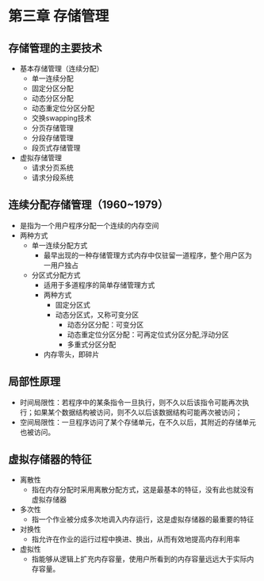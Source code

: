 # 第三章 存储管理

## 存储管理的主要技术
- 基本存储管理（连续分配）
    - 单一连续分配
    - 固定分区分配
    - 动态分区分配
    - 动态重定位分区分配
    - 交换swapping技术
    - 分页存储管理
    - 分段存储管理
    - 段页式存储管理
- 虚拟存储管理
    - 请求分页系统
    - 请求分段系统

## 连续分配存储管理（1960~1979）
- 是指为一个用户程序分配一个连续的内存空间
- 两种方式
	- 单一连续分配方式
    	- 最早出现的一种存储管理方式内存中仅驻留一道程序，整个用户区为一用户独占
	- 分区式分配方式
		- 适用于多道程序的简单存储管理方式
		- 两种方式
    		- 固定分区式
    		- 动态分区式，又称可变分区
        		- 动态分区分配：可变分区
        		- 动态重定位分区分配：可再定位式分区分配,浮动分区
        		- 多重式分区分配
		- 内存零头，即碎片

## 局部性原理
- 时间局限性：若程序中的某条指令一旦执行，则不久以后该指令可能再次执行；如果某个数据结构被访问，则不久以后该数据结构可能再次被访问；
- 空间局限性：一旦程序访问了某个存储单元，在不久以后，其附近的存储单元也被访问。

## 虚拟存储器的特征
- 离散性
    - 指在内存分配时采用离散分配方式，这是最基本的特征，没有此也就没有虚拟存储器
- 多次性
    - 指一个作业被分成多次地调入内存运行，这是虚拟存储器的最重要的特征
- 对换性
    - 指允许在作业的运行过程中换进、换出，从而有效地提高内存利用率
- 虚拟性
    - 指能够从逻辑上扩充内存容量，使用户所看到的内存容量远远大于实际内存容量。






